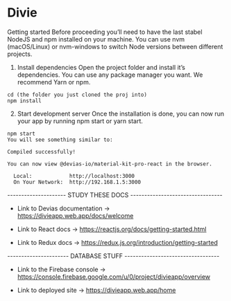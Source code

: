 # Divie

Getting started
  Before proceeding you’ll need to have the last stabel NodeJS and npm installed on your machine.
  You can use nvm (macOS/Linux) or nvm-windows to switch Node versions between different projects.

  1. Install dependencies
    Open the project folder and install it’s dependencies. You can use any package manager you want. We recommend Yarn or npm.

    cd (the folder you just cloned the proj into)
    npm install
    
   2. Start development server
    Once the installation is done, you can now run your app by running npm start or yarn start.

    npm start
    You will see something similar to:

    Compiled successfully!

    You can now view @devias-io/material-kit-pro-react in the browser.

      Local:            http://localhost:3000
      On Your Network:  http://192.168.1.5:3000
      
      
--------------------- STUDY THESE DOCS ---------------------------------

* Link to Devias documentation -> https://divieapp.web.app/docs/welcome

* Link to React docs -> https://reactjs.org/docs/getting-started.html

* Link to Redux docs -> https://redux.js.org/introduction/getting-started
      
---------------------- DATABASE STUFF ---------------------------------- 

* Link to the Firebase console -> https://console.firebase.google.com/u/0/project/divieapp/overview

* Link to deployed site -> https://divieapp.web.app/home

